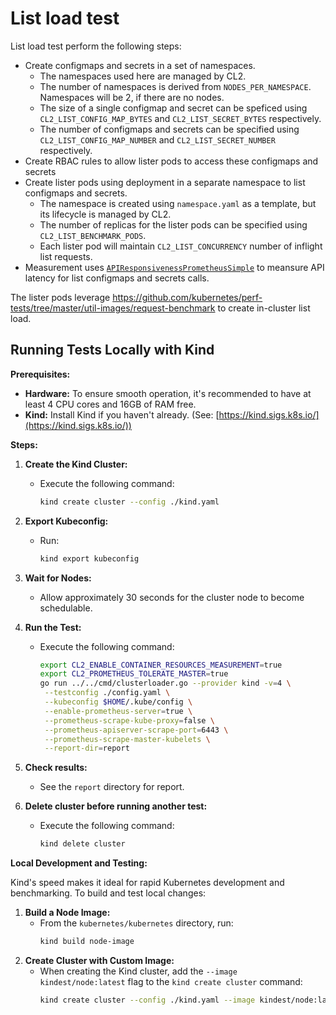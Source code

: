 # List load test

List load test perform the following steps:
- Create configmaps and secrets in a set of namespaces.
  - The namespaces used here are managed by CL2.
  - The number of namespaces is derived from `NODES_PER_NAMESPACE`. Namespaces will be 2, if there are no nodes.
  - The size of a single configmap and secret can be speficed using `CL2_LIST_CONFIG_MAP_BYTES` and `CL2_LIST_SECRET_BYTES` respectively.
  - The number of configmaps and secrets can be specified using `CL2_LIST_CONFIG_MAP_NUMBER` and `CL2_LIST_SECRET_NUMBER` respectively.
- Create RBAC rules to allow lister pods to access these configmaps and secrets
- Create lister pods using deployment in a separate namespace to list configmaps and secrets.
  - The namespace is created using `namespace.yaml` as a template, but its lifecycle is managed by CL2.
  - The number of replicas for the lister pods can be specified using `CL2_LIST_BENCHMARK_PODS`.
  - Each lister pod will maintain `CL2_LIST_CONCURRENCY` number of inflight list requests.
- Measurement uses [`APIResponsivenessPrometheusSimple`](https://github.com/kubernetes/perf-tests/blob/master/clusterloader2/README.md) to meansure API latency for list configmaps and secrets calls.

The lister pods leverage https://github.com/kubernetes/perf-tests/tree/master/util-images/request-benchmark to create in-cluster list load.

## Running Tests Locally with Kind

**Prerequisites:**

* **Hardware:** To ensure smooth operation, it's recommended to have at least 4 CPU cores and 16GB of RAM free.
* **Kind:** Install Kind if you haven't already. (See: [https://kind.sigs.k8s.io/](https://kind.sigs.k8s.io/))

**Steps:**

1.  **Create the Kind Cluster:**
    * Execute the following command:
        ```bash
        kind create cluster --config ./kind.yaml
        ```
2.  **Export Kubeconfig:**
    * Run:
        ```bash
        kind export kubeconfig
        ```
3.  **Wait for Nodes:**
    * Allow approximately 30 seconds for the cluster node to become schedulable.
4.  **Run the Test:**
    * Execute the following command:
        ```bash
        export CL2_ENABLE_CONTAINER_RESOURCES_MEASUREMENT=true
        export CL2_PROMETHEUS_TOLERATE_MASTER=true
        go run ../../cmd/clusterloader.go --provider kind -v=4 \
         --testconfig ./config.yaml \
         --kubeconfig $HOME/.kube/config \
         --enable-prometheus-server=true \
         --prometheus-scrape-kube-proxy=false \
         --prometheus-apiserver-scrape-port=6443 \
         --prometheus-scrape-master-kubelets \
         --report-dir=report
        ```

5.  **Check results:**
    * See the `report` directory for report.
5.  **Delete cluster before running another test:**
    * Execute the following command:
        ```bash
        kind delete cluster
        ```

**Local Development and Testing:**

Kind's speed makes it ideal for rapid Kubernetes development and benchmarking. To build and test local changes:

1.  **Build a Node Image:**
    * From the `kubernetes/kubernetes` directory, run:
        ```bash
        kind build node-image
        ```
2.  **Create Cluster with Custom Image:**
    * When creating the Kind cluster, add the `--image kindest/node:latest` flag to the `kind create cluster` command:
        ```bash
        kind create cluster --config ./kind.yaml --image kindest/node:latest
        ```
